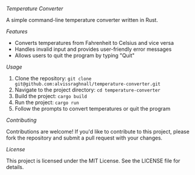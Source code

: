 *Temperature Converter*


A simple command-line temperature converter written in Rust.

*Features*


- Converts temperatures from Fahrenheit to Celsius and vice versa
- Handles invalid input and provides user-friendly error messages
- Allows users to quit the program by typing "Quit"

*Usage*


1. Clone the repository: `git clone git@github.com:alvissraghnall/temperature-converter.git`
2. Navigate to the project directory: `cd temperature-converter`
3. Build the project: `cargo build`
4. Run the project: `cargo run`
5. Follow the prompts to convert temperatures or quit the program

*Contributing*


Contributions are welcome! If you'd like to contribute to this project, please fork the repository and submit a pull request with your changes.

*License*


This project is licensed under the MIT License. See the LICENSE file for details.

